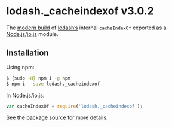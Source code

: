# lodash._cacheindexof v3.0.2

The [modern build](https://github.com/lodash/lodash/wiki/Build-Differences) of [lodash’s](https://lodash.com/) internal `cacheIndexOf` exported as a [Node.js](https://nodejs.org/)/[io.js](https://iojs.org/) module.

## Installation

Using npm:

```bash
$ {sudo -H} npm i -g npm
$ npm i --save lodash._cacheindexof
```

In Node.js/io.js:

```js
var cacheIndexOf = require('lodash._cacheindexof');
```

See the [package source](https://github.com/lodash/lodash/blob/3.0.2-npm-packages/lodash._cacheindexof) for more details.
